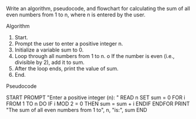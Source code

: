 Write an algorithm, pseudocode, and flowchart for calculating the sum of all even numbers from 1 to n, where n is entered by the user. 

Algorithm 

1.	Start. 
2.	Prompt the user to enter a positive integer n. 
3.	Initialize a variable sum to 0. 
4.	Loop through all numbers from 1 to n. 
o If the number is even (i.e., divisible by 2), add it to sum. 
5.	After the loop ends, print the value of sum. 
6.	End. 

Pseudocode 

START 
  PROMPT "Enter a positive integer (n): " 
  READ n 
  SET sum = 0 
  FOR i FROM 1 TO n DO     IF i MOD 2 = 0 THEN       sum = sum + i 
    ENDIF 
  ENDFOR 
  PRINT "The sum of all even numbers from 1 to", n, "is:", sum 
END 
